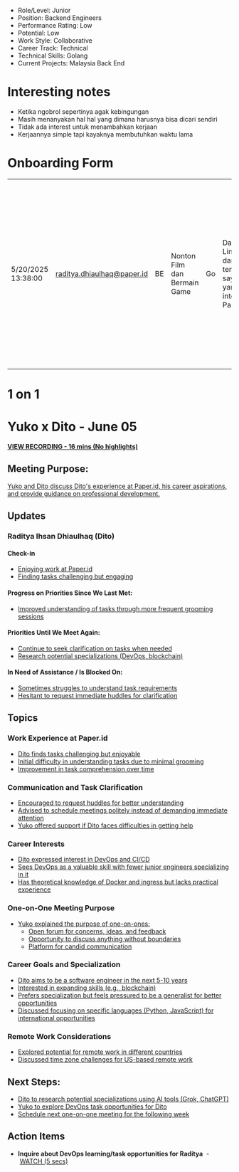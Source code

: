 - Role/Level: Junior
- Position: Backend Engineers
- Performance Rating: Low
- Potential: Low
- Work Style: Collaborative
- Career Track: Technical
- Technical Skills: Golang
- Current Projects: Malaysia Back End

# Interesting notes

- Ketika ngobrol sepertinya agak kebingungan
- Masih menanyakan hal hal yang dimana harusnya bisa dicari sendiri
- Tidak ada interest untuk menambahkan kerjaan
- Kerjaannya simple tapi kayaknya membutuhkan waktu lama

# Onboarding Form

|   |   |   |   |   |   |   |   |   |   |   |   |   |   |   |   |   |   |   |
|---|---|---|---|---|---|---|---|---|---|---|---|---|---|---|---|---|---|---|
|5/20/2025 13:38:00|raditya.dhiaulhaq@paper.id|BE|Nonton Film dan Bermain Game|Go|Dari Linkedin dan teman saya yang intern di Paper|Kolaborasi|Verbal|Untuk sekarang tertarik untuk fokus sebagai Software Engineer|Menguasai backend engineering secara lebih mendalam, termasuk bagaimana membangun sistem yang scalable dan efisien. Saya juga tertarik untuk belajar praktik DevOps dan CI/CD yang diterapkan di Paper|Bisa belajar banyak hal baru, mulai dari proses DevOps hingga engineering secara menyeluruh, serta mendapatkan pengalaman nyata dan wawasan baru tentang bagaimana alur kerja teknis dan kolaborasi dilakukan di Paper|Belum ada untuk sekarang Ko Yuko||||||||
# 1 on 1


# Yuko x Dito - June 05

  
[**VIEW RECORDING - 16 mins (No highlights)**](https://fathom.video/share/vgsZHkfW9ahu4Jo9TR-NsFhHW5qfTvct)  

## Meeting Purpose:

[Yuko and Dito discuss Dito's experience at Paper.id, his career aspirations, and provide guidance on professional development.](https://fathom.video/share/vgsZHkfW9ahu4Jo9TR-NsFhHW5qfTvct?tab=summary&timestamp=0.0 "PLAY @0:00")

## Updates

### Raditya Ihsan Dhiaulhaq (Dito)

#### Check-in

- [Enjoying work at Paper.id](https://fathom.video/share/vgsZHkfW9ahu4Jo9TR-NsFhHW5qfTvct?tab=summary&timestamp=47.0 "PLAY @0:47")
- [Finding tasks challenging but engaging](https://fathom.video/share/vgsZHkfW9ahu4Jo9TR-NsFhHW5qfTvct?tab=summary&timestamp=54.0 "PLAY @0:54")

#### Progress on Priorities Since We Last Met:

- [Improved understanding of tasks through more frequent grooming sessions](https://fathom.video/share/vgsZHkfW9ahu4Jo9TR-NsFhHW5qfTvct?tab=summary&timestamp=86.0 "PLAY @1:26")

#### Priorities Until We Meet Again:

- [Continue to seek clarification on tasks when needed](https://fathom.video/share/vgsZHkfW9ahu4Jo9TR-NsFhHW5qfTvct?tab=summary&timestamp=122.0 "PLAY @2:02")
- [Research potential specializations (DevOps, blockchain)](https://fathom.video/share/vgsZHkfW9ahu4Jo9TR-NsFhHW5qfTvct?tab=summary&timestamp=314.0 "PLAY @5:14")

#### In Need of Assistance / Is Blocked On:

- [Sometimes struggles to understand task requirements](https://fathom.video/share/vgsZHkfW9ahu4Jo9TR-NsFhHW5qfTvct?tab=summary&timestamp=122.0 "PLAY @2:02")
- [Hesitant to request immediate huddles for clarification](https://fathom.video/share/vgsZHkfW9ahu4Jo9TR-NsFhHW5qfTvct?tab=summary&timestamp=122.0 "PLAY @2:02")

## Topics

### Work Experience at Paper.id

- [Dito finds tasks challenging but enjoyable](https://fathom.video/share/vgsZHkfW9ahu4Jo9TR-NsFhHW5qfTvct?tab=summary&timestamp=47.0 "PLAY @0:47")
- [Initial difficulty in understanding tasks due to minimal grooming](https://fathom.video/share/vgsZHkfW9ahu4Jo9TR-NsFhHW5qfTvct?tab=summary&timestamp=75.0 "PLAY @1:15")
- [Improvement in task comprehension over time](https://fathom.video/share/vgsZHkfW9ahu4Jo9TR-NsFhHW5qfTvct?tab=summary&timestamp=86.0 "PLAY @1:26")

### Communication and Task Clarification

- [Encouraged to request huddles for better understanding](https://fathom.video/share/vgsZHkfW9ahu4Jo9TR-NsFhHW5qfTvct?tab=summary&timestamp=150.0 "PLAY @2:30")
- [Advised to schedule meetings politely instead of demanding immediate attention](https://fathom.video/share/vgsZHkfW9ahu4Jo9TR-NsFhHW5qfTvct?tab=summary&timestamp=229.0 "PLAY @3:49")
- [Yuko offered support if Dito faces difficulties in getting help](https://fathom.video/share/vgsZHkfW9ahu4Jo9TR-NsFhHW5qfTvct?tab=summary&timestamp=256.0 "PLAY @4:16")

### Career Interests

- [Dito expressed interest in DevOps and CI/CD](https://fathom.video/share/vgsZHkfW9ahu4Jo9TR-NsFhHW5qfTvct?tab=summary&timestamp=303.0 "PLAY @5:03")
- [Sees DevOps as a valuable skill with fewer junior engineers specializing in it](https://fathom.video/share/vgsZHkfW9ahu4Jo9TR-NsFhHW5qfTvct?tab=summary&timestamp=318.0 "PLAY @5:18")
- [Has theoretical knowledge of Docker and ingress but lacks practical experience](https://fathom.video/share/vgsZHkfW9ahu4Jo9TR-NsFhHW5qfTvct?tab=summary&timestamp=438.0 "PLAY @7:18")

### One-on-One Meeting Purpose

- [Yuko explained the purpose of one-on-ones:](https://fathom.video/share/vgsZHkfW9ahu4Jo9TR-NsFhHW5qfTvct?tab=summary&timestamp=486.0 "PLAY @8:06")
    - [Open forum for concerns, ideas, and feedback](https://fathom.video/share/vgsZHkfW9ahu4Jo9TR-NsFhHW5qfTvct?tab=summary&timestamp=499.0 "PLAY @8:19")
    - [Opportunity to discuss anything without boundaries](https://fathom.video/share/vgsZHkfW9ahu4Jo9TR-NsFhHW5qfTvct?tab=summary&timestamp=530.0 "PLAY @8:50")
    - [Platform for candid communication](https://fathom.video/share/vgsZHkfW9ahu4Jo9TR-NsFhHW5qfTvct?tab=summary&timestamp=540.0 "PLAY @9:00")

### Career Goals and Specialization

- [Dito aims to be a software engineer in the next 5-10 years](https://fathom.video/share/vgsZHkfW9ahu4Jo9TR-NsFhHW5qfTvct?tab=summary&timestamp=591.0 "PLAY @9:51")
- [Interested in expanding skills (e.g., blockchain)](https://fathom.video/share/vgsZHkfW9ahu4Jo9TR-NsFhHW5qfTvct?tab=summary&timestamp=608.0 "PLAY @10:08")
- [Prefers specialization but feels pressured to be a generalist for better opportunities](https://fathom.video/share/vgsZHkfW9ahu4Jo9TR-NsFhHW5qfTvct?tab=summary&timestamp=632.0 "PLAY @10:32")
- [Discussed focusing on specific languages (Python, JavaScript) for international opportunities](https://fathom.video/share/vgsZHkfW9ahu4Jo9TR-NsFhHW5qfTvct?tab=summary&timestamp=669.0 "PLAY @11:09")

### Remote Work Considerations

- [Explored potential for remote work in different countries](https://fathom.video/share/vgsZHkfW9ahu4Jo9TR-NsFhHW5qfTvct?tab=summary&timestamp=888.0 "PLAY @14:48")
- [Discussed time zone challenges for US-based remote work](https://fathom.video/share/vgsZHkfW9ahu4Jo9TR-NsFhHW5qfTvct?tab=summary&timestamp=911.0 "PLAY @15:11")

## Next Steps:

- [Dito to research potential specializations using AI tools (Grok, ChatGPT)](https://fathom.video/share/vgsZHkfW9ahu4Jo9TR-NsFhHW5qfTvct?tab=summary&timestamp=846.0 "PLAY @14:06")
- [Yuko to explore DevOps task opportunities for Dito](https://fathom.video/share/vgsZHkfW9ahu4Jo9TR-NsFhHW5qfTvct?tab=summary&timestamp=456.0 "PLAY @7:36")
- [Schedule next one-on-one meeting for the following week](https://fathom.video/share/vgsZHkfW9ahu4Jo9TR-NsFhHW5qfTvct?tab=summary&timestamp=960.0 "PLAY @16:00")

## Action Items

- **Inquire about DevOps learning/task opportunities for Raditya**  - [WATCH (5 secs)](https://fathom.video/share/vgsZHkfW9ahu4Jo9TR-NsFhHW5qfTvct?timestamp=445.9999)



